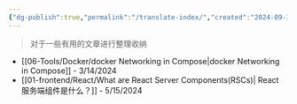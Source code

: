 ```yaml
---
{"dg-publish":true,"permalink":"/translate-index/","created":"2024-09-18T14:20:37.876+08:00","updated":"2024-05-27T15:04:12.000+08:00"}
---
```


> 对于一些有用的文章进行整理收纳
+ [[06-Tools/Docker/docker Networking in Compose\|docker Networking in Compose]] - 3/14/2024
+ [[01-frontend/React/What are React Server Components(RSCs)\| React 服务端组件是什么？]] - 5/15/2024
